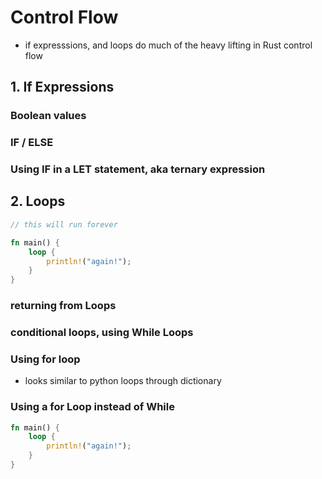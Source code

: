 # Control Flow

- if expresssions, and loops do much of the heavy lifting in Rust control flow

## 1. If Expressions

### Boolean values

### IF / ELSE

### Using IF in a LET statement, aka ternary expression

## 2. Loops

```rust
// this will run forever

fn main() {
    loop {
        println!("again!");
    }
}
```

### returning from Loops

### conditional loops, using While Loops

### Using for loop
- looks similar to python loops through dictionary

### Using a for Loop instead of While

```rust
fn main() {
    loop {
        println!("again!");
    }
}
```
